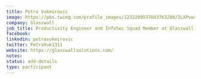 ```yaml
---
title: Petra Vukmirovic
image: https://pbs.twimg.com/profile_images/1232209537043763200/ILXPvwxO_400x400.jpg
company: Glasswall
job_title: Productivity Engineer and InfoSec Squad Member at Glasswall
facebook:
linkedin: petravukmirovic
twitter: PetraVuk1311
website: https://glasswallsolutions.com/
notes:
status: add-details
type: participant
---
```


<!-- put more details about participant here -->